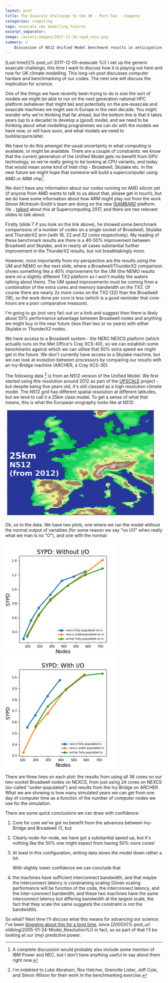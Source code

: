 ```yaml
---
layout: post
title: The Exascale Challenge to the UK - Part Two - Compute
categories: computing
tags: exascale cms modelling_futures
excerpt_separator:
image: /assets/images/2017-12-10-sypd_noio.png
summary: >
    Discussion of N512 Unified Model benchmark results in anticipation of a future discussion of how next generation HPC might be used.
---
```


[Last time]({% post_url 2017-12-05-exascale %}) I set up the generic exascale challenge, this time I want to discuss how it is playing out here and now for UK climate modelling. This long-ish post discusses computer hardare and benchmarking of our codes. The next one will discuss the implication for science.

One of the things we have recently been trying to do is size the sort of models we might be able to run on the next generation national HPC platform (whatever that might be) and potentially on the pre-exascale and exascale machines we might see in Europe in the next decade. You might wonder why we're thinking that far ahead, but the bottom line is that it takes years (up to a decade) to develop a (good) model, and we need to be thinking about what modelling programmes we can do with the models we have now, or will have soon, and what models we need to build/acquire/alter.

We have to do this amongst the usual uncertainty in what computing is available, or might be available. There are a couple of constraints: we know that the current generation of the Unified Model gets no benefit from GPU technology, so we're really going to be looking at CPU variants, and today that would mean some kind of Intel chip - Broadwell, Skylake etc. In the near future we might hope that someone will build a supercomputer using AMD or ARM chip[^1].

[^1]: A complete discussion would probably also include some mention of IBM Power and NEC, but I don't have anything useful to say about them right now.

We don't have any information about our codes running on AMD silicon yet (if anyone from AMD wants to talk to us about that, please get in touch), but we do have some information about how ARM might play out from the work Simon McIntosh-Smith's team are doing on the new [ISAMBARD](http://gw4.ac.uk/isambard/) platform. He .. [talked](http://www.goingarm.com/slides/2017/SC17/GoingArm_SC17_Bristol_Isambard.pdf) about this at Supercomputing 2017, and there are two relevant slides to talk about:

Firstly (slide 7 if you look on the link above), he showed some benchmark comparisons of a number of codes on a single socket of Broadwell, Skylake and ThunderX2 arm (with 18, 22 and 32 cores respectively). My reading of these benchmark results are there is a 40-50% improvement between Broadwell and Skylake, and in nearly all cases substantial further improvement in the ThunderX2 results, but not breathtakingly more.

However, more importantly from my perspective are the results using the UM and NEMO on the next slide, where a Broadwell/ThunderX2 comparison shows something like a 40% improvement for the UM (the NEMO results were on a slightly different TX2 platform so I won't muddy the waters talking about them). The UM speed improvements must be coming from a combination of the extra cores and memory bandwidth on the TX2. Of course there are nearly 2x more cores on the TX2 (32) than the Broadwell (18), so the work done per core is less (which is a good reminder that core-hours are a poor comparative measure).

I'm going to go (not very far) out on a limb and suggest then there is likely about 50%  performance advantage between Broadwell nodes and anything we might buy in the near future (less than two or so years) with either Skylake or ThunderX2 nodes.

We have access to a Broadwell system - the NERC NEXCS platform (which actually runs on the Met Office's Cray XCS-40), so we can establish some benchmarks against which we can utilise that 50% extra speed we might get in the future. We don't currently have access to a Skylake machine, but we can look at evolution between processors by comparing our results with an Ivy-Bridge machine (ARCHER, a Cray XCS-30).

The following data [^2] is from an N512 version of the Unified Model. We first started using this resolution around 2012 as part of the [UPSCALE](https://doi.org/10.5194/gmd-7-1629-2014) project - but despite being five years old, it's still classed as a high resolution climate model. The N512 grid has different spatial resolution at different latitudes, but we tend to call it a 25km class model. To get a sense of what that means, this is what the European orography looks like at N512:

[^2]: I'm indebted to Luke Abraham, Ros Hatcher, Grenville Lister, Jeff Cole, and Simon Wilson for their work in the benchmarking exercise.

![N512 Europe](/assets/images/2017-12-10-n512c.png)

Ok, so to the data. We have two plots, one where we ran the model without the normal output of variables (for some reason we say "no I/O" when really what we man is no "O"), and one with the normal:

![Without I/O](/assets/images/2017-12-10-sypd_noio.png)
![With I/O](/assets/images/2017-12-10-sypd_withio.png)

There are three lines on each plot: the results from using all 36 cores on our two-socket Broadwell nodes on NEXCS, from just using 24 cores on NEXCS (so-called "under-populated") and results from the Ivy Bridge on ARCHER. What we are showing is how many simulated years we can get from one day of computer time as a function of the number of computer nodes we use for the simulation.

There are some quick conclusions we can draw with confidence:

1. Core for core we've got no benefit from the advances between Ivy-Bridge and Broadwell (!), but
1. Clearly node-for-node, we have got a substantial speed up, but it's nothing like the 50% one might expect from having 50% more cores!
1. At least in this configuration, writing data slows the model down rather a lot.

     With slightly lower confidence we can conclude that
1. the machines have sufficient interconnect bandwidth, and that maybe the interconnect latency is constraining scaling (Given scaling performance will be function of the code, the interconnect latency, and the inter-connnect bandwidth, and these two machines have the same interconnect latency but differing bandwidth at the largest scale, the fact that they scale the same suggests the constraint is not the bandwidth).

So what? Next time I'll discuss what this means for advancing our science. I've been [blogging about this for a long time](/tags/modelling_futures), since [2005]({% post_url oldblog/2005-01-24-Model_Resolution%}) in fact, so as part of that I'll be looking at our (my) predictive power.
